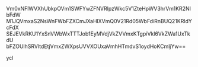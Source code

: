 Vm0xNFlWVXhUbkpOVm1SWFYwZFNVRlpzWkc5V1ZteHpWV3hrVm1KR2NIbFdW
M1JQVmxaS2NsWnFWbFZXCmJXaHlXVmQ0V21Rd05WbFdiRnBUQ21KRldYcFdX
SEJEVkRKU1YxSnVWbWxTTTJob1EyMVdjVkZVVmxKTgpiVkl6VkZWa1UxTkdU
bFZOUlhSRVltdEtjVmxZWXpsUVVXOUxaVmhHTmdvS1oydHoKCmljYw==

ycl